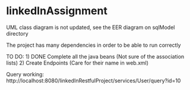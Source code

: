 # linkedInAssignment

UML class diagram is not updated, see the EER diagram on sqlModel directory


The project has many dependencies in order to be able to run correctly

TO DO:
	1) DONE Complete all the java beans (Not sure of the association lists) 
	2) Create Endpoints (Care for their name in web.xml)

Query working: http://localhost:8080/linkedInRestfulProject/services/User/query?id=10
	
